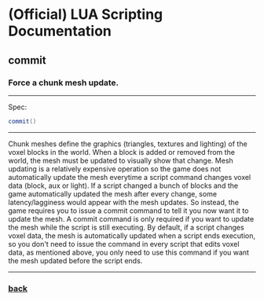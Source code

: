 
# (Official) LUA Scripting Documentation

## commit

### Force a chunk mesh update.
___
Spec:
```lua
commit()
```

___
Chunk meshes define the graphics (triangles, textures and lighting) of the voxel blocks in the world.
When a block is added or removed from the world, the mesh must be updated to visually show that change.
Mesh updating is a relatively expensive operation so the game does not automatically update the mesh everytime
a script command changes voxel data (block, aux or light).  If a script changed a bunch of blocks and the game
automatically updated the mesh after every change, some latency/lagginess would appear with the mesh updates.
So instead, the game requires you to issue a commit command to tell it you now want it to update the mesh.
A commit command is only required if you want to update the mesh while the script is still executing.
By default, if a script changes voxel data, the mesh is automatically updated when a script ends execution,
so you don't need to issue the command in every script that edits voxel data, as mentioned above,
you only need to use this command if you want the mesh updated before the script ends.

___
### [back](../other)
